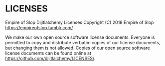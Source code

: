 # LICENSES
Empire of Slop Dijitlalchemy Licenses
Copyright (C) 2018 Empire of Slop <https://empireofslop.tumblr.com/>

We make our own open source software license documents. 
Everyone is permitted to copy and distribute verbatim copies of our license 
documents, but changing them is not allowed. Copies of our open source software 
license documents can be found online at <https://github.com/dijitlalchemy/LICENSES/>.

